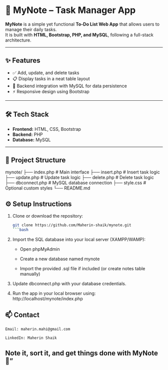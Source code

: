 # 📝 MyNote – Task Manager App

**MyNote** is a simple yet functional **To-Do List Web App** that allows users to manage their daily tasks.  
It is built with **HTML, Bootstrap, PHP, and MySQL**, following a full-stack architecture.

---

## ✨ Features

- ✅ Add, update, and delete tasks
- 📋 Display tasks in a neat table layout
- 🧠 Backend integration with MySQL for data persistence
- ⚡ Responsive design using Bootstrap

---

## 🛠️ Tech Stack

- **Frontend:** HTML, CSS, Bootstrap
- **Backend:** PHP
- **Database:** MySQL

---

## 📁 Project Structure

mynote/ ├── index.php # Main interface ├── insert.php # Insert task logic ├── update.php # Update task logic ├── delete.php # Delete task logic ├── dbconnect.php # MySQL database connection ├── style.css # Optional custom styles └── README.md



## ⚙️ Setup Instructions

1. Clone or download the repository:
   ```bash
   git clone https://github.com/Maherin-shaik/mynote.git
   ```bash
2. Import the SQL database into your local server (XAMPP/WAMP):

   -  Open phpMyAdmin

    - Create a new database named mynote

    - Import the provided .sql file if included (or create notes table manually)

3. Update dbconnect.php with your database credentials.

4. Run the app in your local browser using:
    http://localhost/mynote/index.php
    

## 📫 Contact
    Email: maherin.mahi@gmail.com

    LinkedIn: Maherin Shaik

## Note it, sort it, and get things done with MyNote 💪”
